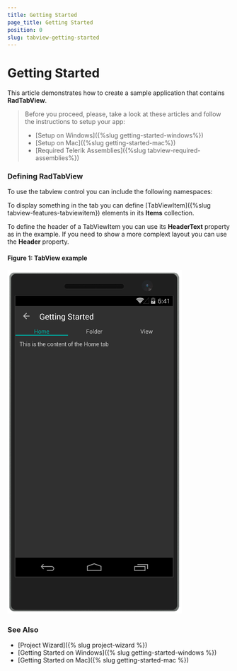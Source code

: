 ```yaml
---
title: Getting Started
page_title: Getting Started
position: 0
slug: tabview-getting-started
---
```


# Getting Started

This article demonstrates how to create a sample application that contains **RadTabView**.

>Before you proceed, please, take a look at these articles and follow the instructions to setup your app:
>- [Setup on Windows]({%slug getting-started-windows%})
>- [Setup on Mac]({%slug getting-started-mac%})
>- [Required Telerik Assemblies]({%slug tabview-required-assemblies%})

### Defining RadTabView

To use the tabview control you can include the following namespaces:

<snippet id='xmlns-telerikprimitives'/>
<snippet id='ns-telerikprimitives'/>

To display something in the tab you can define [TabViewItem]({%slug tabview-features-tabviewitem}) elements in its **Items** collection.

<snippet id='tabview-getting-started-xaml'/>
<snippet id='tabview-getting-started-csharp'/>

To define the header of a TabViewItem you can use its **HeaderText** property as in the example. If you need to show a more complext layout you can use the **Header** property.

#### __Figure 1: TabView example__  
![BusyIndicator example](../images/tabview-gettingstarted-0.png)

### See Also

- [Project Wizard]({% slug project-wizard %})
- [Getting Started on Windows]({% slug getting-started-windows %})
- [Getting Started on Mac]({% slug getting-started-mac %})
